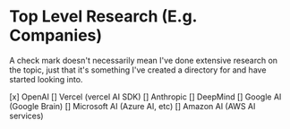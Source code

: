 # Top Level Research (E.g. Companies)

A check mark doesn't necessarily mean I've done extensive research on the topic, just that it's something I've created a directory for and have started looking into.

[x] OpenAI
[]  Vercel (vercel AI SDK)
[] Anthropic
[] DeepMind
[] Google AI (Google Brain)
[] Microsoft AI (Azure AI, etc)
[] Amazon AI (AWS AI services)
